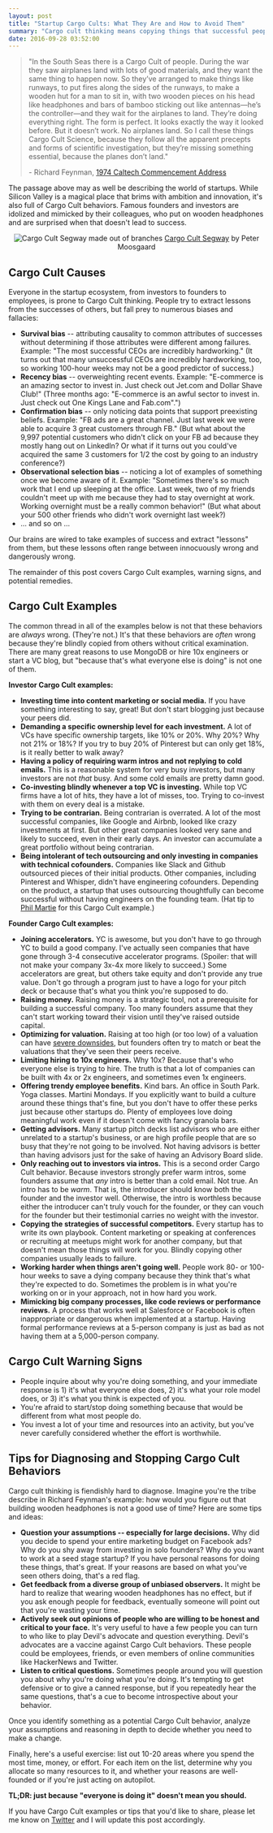 ```yaml
---
layout: post
title: "Startup Cargo Cults: What They Are and How to Avoid Them"
summary: "Cargo cult thinking means copying things that successful people do w/o questioning whether you're copying the right things. This post contains cargo cult examples and tips for thinking independently."
date: 2016-09-28 03:52:00
---
```


> "In the South Seas there is a Cargo Cult of people. During the war they saw airplanes land with lots of good materials, and they want the same thing to happen now. So they’ve arranged to make things like runways, to put fires along the sides of the runways, to make a wooden hut for a man to sit in, with two wooden pieces on his head like headphones and bars of bamboo sticking out like antennas—he’s the controller—and they wait for the airplanes to land. They’re doing everything right. The form is perfect. It looks exactly the way it looked before. But it doesn’t work. No airplanes land. So I call these things Cargo Cult Science, because they follow all the apparent precepts and forms of scientific investigation, but they’re missing something essential, because the planes don’t land." 
> 
> \- Richard Feynman, <a href="http://calteches.library.caltech.edu/51/2/CargoCult.htm" target="_blank">1974 Caltech Commencement Address </a>

The passage above may as well be describing the world of startups. While Silicon Valley is a magical place that brims with ambition and innovation, it's also full of Cargo Cult behaviors. Famous founders and investors are idolized and mimicked by their colleagues, who put on wooden headphones and are surprised when that doesn't lead to success.

<center>
<img src="{{ site.url }}/public/img/segway.jpg" alt="Cargo Cult Segway made out of branches">
<a href="https://www.flickr.com/photos/arselectronica/20456462706/" target="_blank">Cargo Cult Segway</a> by Peter Moosgaard
</center>

## Cargo Cult Causes
Everyone in the startup ecosystem, from investors to founders to employees, is prone to Cargo Cult thinking. People try to extract lessons from the successes of others, but fall prey to numerous biases and fallacies:

* **Survival bias** -- attributing causality to common attributes of successes without determining if those attributes were different among failures. Example: "The most successful CEOs are incredibly hardworking." (It turns out that many unsuccessful CEOs are incredibly hardworking, too, so working 100-hour weeks may not be a good predictor of success.)
* **Recency bias** -- overweighting recent events. Example: "E-commerce is an amazing sector to invest in. Just check out Jet.com and Dollar Shave Club!" (Three months ago: "E-commerce is an awful sector to invest in. Just check out One Kings Lane and Fab.com".")
* **Confirmation bias** -- only noticing data points that support preexisting beliefs. Example: "FB ads are a great channel. Just last week we were able to acquire 3 great customers through FB." (But what about the 9,997 potential customers who didn't click on your FB ad because they mostly hang out on LinkedIn? Or what if it turns out you could've acquired the same 3 customers for 1/2 the cost by going to an industry conference?)
* **Observational selection bias** -- noticing a lot of examples of something once we become aware of it. Example: "Sometimes there's so much work that I end up sleeping at the office. Last week, two of my friends couldn't meet up with me because they had to stay overnight at work. Working overnight must be a really common behavior!" (But what about your 500 other friends who didn't work overnight last week?)
* ... and so on ...

Our brains are wired to take examples of success and extract "lessons" from them, but these lessons often range between innocuously wrong and dangerously wrong.

The remainder of this post covers Cargo Cult examples, warning signs, and potential remedies.

## Cargo Cult Examples

The common thread in all of the examples below is not that these behaviors are _always_ wrong. (They're not.) It's that these behaviors are _often_ wrong because they're blindly copied from others without critical examination. There are many great reasons to use MongoDB or hire 10x engineers or start a VC blog, but "because that's what everyone else is doing" is not one of them.

**Investor Cargo Cult examples:**

* **Investing time into content marketing or social media.** If you have something interesting to say, great! But don't start blogging just because your peers did.
* **Demanding a specific ownership level for each investment.** A lot of VCs have specific ownership targets, like 10% or 20%. Why 20%? Why not 21% or 18%? If you try to buy 20% of Pinterest but can only get 18%, is it really better to walk away?
* **Having a policy of requiring warm intros and not replying to cold emails.** This is a reasonable system for very busy investors, but many investors are not _that_ busy. And some cold emails are pretty damn good.
* **Co-investing blindly whenever a top VC is investing.** While top VC firms have a lot of hits, they have a lot of misses, too. Trying to co-invest with them on every deal is a mistake.
* **Trying to be contrarian.** Being contrarian is overrated. A lot of the most successful companies, like Google and Airbnb, looked like crazy investments at first. But other great companies looked very sane and likely to succeed, even in their early days. An investor can accumulate a great portfolio without being contrarian.
* **Being intolerant of tech outsourcing and only investing in companies with technical cofounders.** Companies like Slack and Github outsourced pieces of their initial products. Other companies, including Pinterest and Whisper, didn't have engineering cofounders. Depending on the product, a startup that uses outsourcing thoughtfully can become successful without having engineers on the founding team. (Hat tip to <a href="https://twitter.com/philmartie" target="_blank">Phil Martie</a> for this Cargo Cult example.)

**Founder Cargo Cult examples:**

* **Joining accelerators.** YC is awesome, but you don't have to go through YC to build a good company. I've actually seen companies that have gone through 3-4 consecutive accelerator programs. (Spoiler: that will not make your company 3x-4x more likely to succeed.) Some accelerators are great, but others take equity and don't provide any true value. Don't go through a program just to have a logo for your pitch deck or because that's what you think you're supposed to do.
* **Raising money.** Raising money is a strategic tool, not a prerequisite for building a successful company. Too many founders assume that they can't start working toward their vision until they've raised outside capital.
* **Optimizing for valuation.** Raising at too high (or too low) of a valuation can have <a href="http://codingvc.com/the-goldilocks-principle-of-startup-valuations/" target="_blank">severe downsides</a>, but founders often try to match or beat the valuations that they've seen their peers receive.
* **Limiting hiring to 10x engineers.** Why 10x? Because that's who everyone else is trying to hire. The truth is that a lot of companies can be built with 4x or 2x engineers, and sometimes even 1x engineers.
* **Offering trendy employee benefits.** Kind bars. An office in South Park. Yoga classes. Martini Mondays. If you explicitly want to build a culture around these things that's fine, but you don't have to offer these perks just because other startups do. Plenty of employees love doing meaningful work even if it doesn't come with fancy granola bars.
* **Getting advisors.** Many startup pitch decks list advisors who are either unrelated to a startup's business, or are high profile people that are so busy that they're not going to be involved. Not having advisors is better than having advisors just for the sake of having an Advisory Board slide.
* **Only reaching out to investors via intros.** This is a second order Cargo Cult behavior. Because investors strongly prefer warm intros, some founders assume that *any* intro is better than a cold email. Not true. An intro has to be _warm_. That is, the introducer should know both the founder and the investor well. Otherwise, the intro is worthless because either the introducer can't truly vouch for the founder, or they can vouch for the founder but their testimonial carries no weight with the investor.
* **Copying the strategies of successful competitors.** Every startup has to write its own playbook. Content marketing or speaking at conferences or recruiting at meetups might work for another company, but that doesn't mean those things will work for you. Blindly copying other companies usually leads to failure.
* **Working harder when things aren't going well.** People work 80- or 100-hour weeks to save a dying company because they think that's what they're expected to do. Sometimes the problem is in what you're working on or in your approach, not in how hard you work.
* **Mimicking big company processes, like code reviews or performance reviews.** A process that works well at Salesforce or Facebook is often inappropriate or dangerous when implemented at a startup. Having formal performance reviews at a 5-person company is just as bad as not having them at a 5,000-person company.


## Cargo Cult Warning Signs

* People inquire about why you're doing something, and your immediate response is 1) it's what everyone else does, 2) it's what your role model does, or 3) it's what you think is expected of you.
* You're afraid to start/stop doing something because that would be different from what most people do.
* You invest a lot of your time and resources into an activity, but you've never carefully considered whether the effort is worthwhile.

## Tips for Diagnosing and Stopping Cargo Cult Behaviors

Cargo cult thinking is fiendishly hard to diagnose. Imagine you're the tribe describe in Richard Feynman's example: how would you figure out that building wooden headphones is not a good use of time? Here are some tips and ideas:

* **Question your assumptions -- especially for large decisions.** Why did you decide to spend your entire marketing budget on Facebook ads? Why do you shy away from investing in solo founders? Why do you want to work at a seed stage startup? If you have personal reasons for doing these things, that's great. If your reasons are based on what you've seen others doing, that's a red flag.
* **Get feedback from a diverse group of unbiased observers.** It might be hard to realize that wearing wooden headphones has no effect, but if you ask enough people for feedback, eventually someone will point out that you're wasting your time.
* **Actively seek out opinions of people who are willing to be honest and critical to your face.** It's very useful to have a few people you can turn to who like to play Devil's advocate and question everything. Devil's advocates are a vaccine against Cargo Cult behaviors. These people could be employees, friends, or even members of online communities like HackerNews and Twitter.
* **Listen to critical questions.** Sometimes people around you will question you about why you're doing what you're doing. It's tempting to get defensive or to give a canned response, but if you repeatedly hear the same questions, that's a cue to become introspective about your behavior.

Once you identify something as a potential Cargo Cult behavior, analyze your assumptions and reasoning in depth to decide whether you need to make a change.

Finally, here's a useful exercise: list out 10-20 areas where you spend the most time, money, or effort. For each item on the list, determine why you allocate so many resources to it, and whether your reasons are well-founded or if you're just acting on autopilot.

**TL;DR: just because "everyone is doing it" doesn't mean you should.**

If you have Cargo Cult examples or tips that you'd like to share, please let me know on <a href="https://twitter.com/lpolovets" target="_blank">Twitter</a> and I will update this post accordingly.
